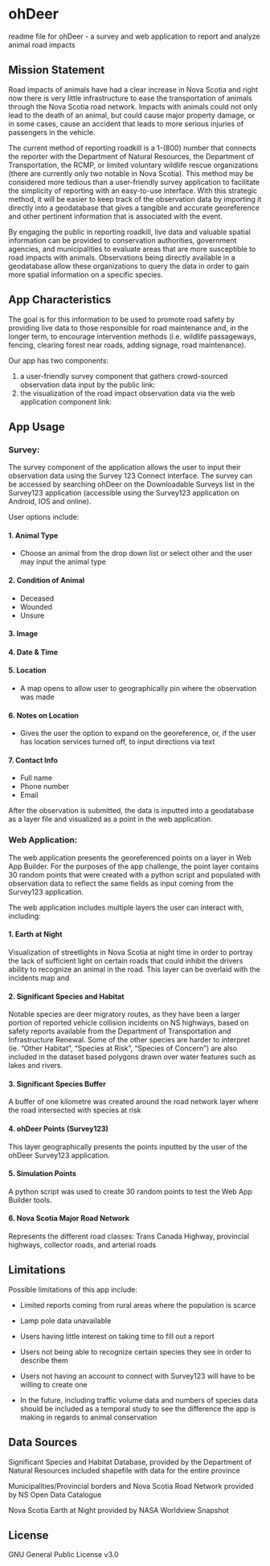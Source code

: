 # ohDeer

readme file for ohDeer - a survey and web application to report and analyze animal road impacts

## Mission Statement

Road impacts of animals have had a clear increase in Nova Scotia and right now there is very little infrastructure to ease the transportation of animals through the Nova Scotia road network. Impacts with animals could not only lead to the death of an animal, but could cause major property damage, or in some cases, cause an accident that leads to more serious injuries of passengers in the vehicle. 

The current method of reporting roadkill is a 1-(800) number that connects the reporter with the Department of Natural Resources, the Department of Transportation, the RCMP, or limited voluntary wildlife rescue organizations (there are currently only two notable in Nova Scotia). This method may be considered more tedious than a user-friendly survey application to facilitate the simplicity of reporting with an easy-to-use interface. With this strategic method, it will be easier to keep track of the observation data by importing it directly into a geodatabase that gives a tangible and accurate georeference and other pertinent information that is associated with the event. 

By engaging the public in reporting roadkill, live data and valuable spatial information can be provided to conservation authorities, government agencies, and municipalities to evaluate areas that are more susceptible to road impacts with animals. Observations being directly available in a geodatabase allow these organizations to query the data in order to gain more spatial information on a specific species. 


## App Characteristics

The goal is for this information to be used to promote road safety by providing live data to those responsible for road maintenance and, in the longer term, to encourage intervention methods (i.e. wildlife passageways, fencing, clearing forest near roads, adding signage, road maintenance). 

Our app has two components: 

1. a user-friendly survey component that gathers crowd-sourced observation data input by the public 
link:
2. the visualization of the road impact observation data via the web application component
link:


## App Usage

### Survey:

The survey component of the application allows the user to input their observation data using the Survey 123 Connect interface. The survey can be accessed by searching ohDeer on the Downloadable Surveys list in the Survey123 application (accessible using the Survey123 application on Android, IOS and online). 

User options include:

 #### 1. Animal Type   
   - Choose an animal from the drop down list or select other and the user may input the animal type 
 #### 2. Condition of Animal
   - Deceased
   - Wounded
   - Unsure
 #### 3. Image 
 #### 4. Date & Time
 #### 5. Location
   - A map opens to allow user to geographically pin where the observation was made
 #### 6. Notes on Location
   - Gives the user the option to expand on the georeference, or, if the user has location services turned off, to input directions via text
 #### 7. Contact Info
   - Full name 
   - Phone number
   - Email

After the observation is submitted, the data is inputted into a geodatabase as a layer file and visualized as a point in the web application.

### Web Application:

The web application presents the georeferenced points on a layer in Web App Builder. For the purposes of the app challenge, the point layer contains 30 random points that were created with a python script and populated with observation data to reflect the same fields as input coming from the Survey123 application. 

The web application includes multiple layers the user can interact with, including: 

  #### 1. Earth at Night
   Visualization of streetlights in Nova Scotia at night time in order to portray the lack of sufficient light on certain roads that could inhibit the drivers ability to recognize an animal in the road. This layer can be overlaid with the incidents map and 

  #### 2. Significant Species and Habitat
   Notable species are deer migratory routes, as they have been a larger portion of reported vehicle collision incidents on NS highways, based on safety reports available from the Department of Transportation and Infrastructure Renewal. Some of the other species are harder to interpret (ie. “Other Habitat”, “Species at Risk”, “Species of Concern”) are also included in the dataset based polygons drawn over water features such as lakes and rivers.

  #### 3. Significant Species Buffer
   A buffer of one kilometre was created around the road network layer where the road intersected with species at risk
  
  #### 4. ohDeer Points (Survey123)
   This layer geographically presents the points inputted by the user of the ohDeer Survey123 application. 
  
  #### 5. Simulation Points
   A python script was used to create 30 random points to test the Web App Builder tools. 

  #### 6. Nova Scotia Major Road Network
   Represents the different road classes: Trans Canada Highway, provincial highways, collector roads, and arterial roads


## Limitations

Possible limitations of this app include:

  - Limited reports coming from rural areas where the population is scarce
  
  - Lamp pole data unavailable
  
  - Users having little interest on taking time to fill out a report 
  
  - Users not being able to recognize certain species they see in order to describe them
  
  - Users not having an account to connect with Survey123 will have to be willing to create one
  
  - In the future, including traffic volume data and numbers of species data should be included as a temporal study to see the difference the app is making in regards to animal conservation 


## Data Sources 

Significant Species and Habitat Database, provided by the Department of Natural Resources included shapefile with data for the entire province

Municipalities/Provincial borders and Nova Scotia Road Network provided by NS Open Data Catalogue 

Nova Scotia Earth at Night provided by NASA Worldview Snapshot


## License

GNU General Public License v3.0


